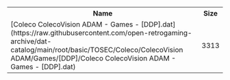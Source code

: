 <table>
<tr><th>Name</th><th>Size</th></tr>
<tr><td>[Coleco ColecoVision ADAM - Games - [DDP].dat](https://raw.githubusercontent.com/open-retrogaming-archive/dat-catalog/main/root/basic/TOSEC/Coleco/ColecoVision ADAM/Games/[DDP]/Coleco ColecoVision ADAM - Games - [DDP].dat)</td><td>3313</td></tr>
</table>

